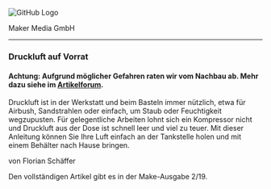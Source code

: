 ![GitHub Logo](http://www.heise.de/make/icons/make_logo.png)

Maker Media GmbH
*** 

### Druckluft auf Vorrat

#### Achtung: Aufgrund möglicher Gefahren raten wir vom Nachbau ab. Mehr dazu siehe im [Artikelforum](https://www.heise.de/forum/Make/Heft-Projekte/Artikelforum-Heft-2-2019/Druckluft-Artikel-wird-aus-heise-entfernt/posting-35900376/show/). 

Druckluft ist in der Werkstatt und beim Basteln immer
nützlich, etwa für Airbush, Sandstrahlen oder einfach, um
Staub oder Feuchtigkeit wegzupusten. Für gelegentliche
Arbeiten lohnt sich ein Kompressor nicht und Druckluft aus
der Dose ist schnell leer und viel zu teuer. Mit dieser
Anleitung können Sie Ihre Luft einfach an der Tankstelle
holen und mit einem Behälter nach Hause bringen.

von Florian Schäffer

Den vollständigen Artikel gibt es in der Make-Ausgabe 2/19.
